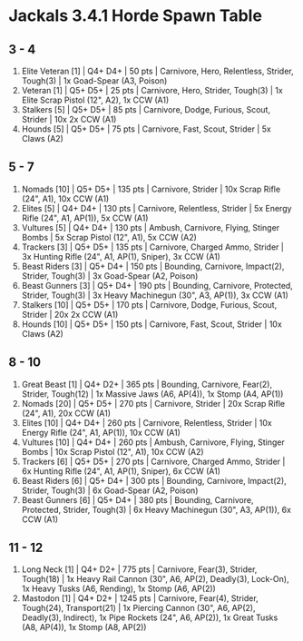 # Jackals 3.4.1 Horde Spawn Table

## 3 - 4

1. Elite Veteran [1] | Q4+ D4+ | 50 pts | Carnivore, Hero, Relentless, Strider, Tough(3) | 1x Goad-Spear (A3, Poison)
1. Veteran [1] | Q5+ D5+ | 25 pts | Carnivore, Hero, Strider, Tough(3) | 1x Elite Scrap Pistol (12", A2), 1x CCW (A1)
1. Stalkers [5] | Q5+ D5+ | 85 pts | Carnivore, Dodge, Furious, Scout, Strider | 10x 2x CCW (A1)
1. Hounds [5] | Q5+ D5+ | 75 pts | Carnivore, Fast, Scout, Strider | 5x Claws (A2)

## 5 - 7

1. Nomads [10] | Q5+ D5+ | 135 pts | Carnivore, Strider | 10x Scrap Rifle (24", A1), 10x CCW (A1)
1. Elites [5] | Q4+ D4+ | 130 pts | Carnivore, Relentless, Strider | 5x Energy Rifle (24", A1, AP(1)), 5x CCW (A1)
1. Vultures [5] | Q4+ D4+ | 130 pts | Ambush, Carnivore, Flying, Stinger Bombs | 5x Scrap Pistol (12", A1), 5x CCW (A2)
1. Trackers [3] | Q5+ D5+ | 135 pts | Carnivore, Charged Ammo, Strider | 3x Hunting Rifle (24", A1, AP(1), Sniper), 3x CCW (A1)
1. Beast Riders [3] | Q5+ D4+ | 150 pts | Bounding, Carnivore, Impact(2), Strider, Tough(3) | 3x Goad-Spear (A2, Poison)
1. Beast Gunners [3] | Q5+ D4+ | 190 pts | Bounding, Carnivore, Protected, Strider, Tough(3) | 3x Heavy Machinegun (30", A3, AP(1)), 3x CCW (A1)
1. Stalkers [10] | Q5+ D5+ | 170 pts | Carnivore, Dodge, Furious, Scout, Strider | 20x 2x CCW (A1)
1. Hounds [10] | Q5+ D5+ | 150 pts | Carnivore, Fast, Scout, Strider | 10x Claws (A2)

## 8 - 10

1. Great Beast [1] | Q4+ D2+ | 365 pts | Bounding, Carnivore, Fear(2), Strider, Tough(12) | 1x Massive Jaws (A6, AP(4)), 1x Stomp (A4, AP(1))
1. Nomads [20] | Q5+ D5+ | 270 pts | Carnivore, Strider | 20x Scrap Rifle (24", A1), 20x CCW (A1)
1. Elites [10] | Q4+ D4+ | 260 pts | Carnivore, Relentless, Strider | 10x Energy Rifle (24", A1, AP(1)), 10x CCW (A1)
1. Vultures [10] | Q4+ D4+ | 260 pts | Ambush, Carnivore, Flying, Stinger Bombs | 10x Scrap Pistol (12", A1), 10x CCW (A2)
1. Trackers [6] | Q5+ D5+ | 270 pts | Carnivore, Charged Ammo, Strider | 6x Hunting Rifle (24", A1, AP(1), Sniper), 6x CCW (A1)
1. Beast Riders [6] | Q5+ D4+ | 300 pts | Bounding, Carnivore, Impact(2), Strider, Tough(3) | 6x Goad-Spear (A2, Poison)
1. Beast Gunners [6] | Q5+ D4+ | 380 pts | Bounding, Carnivore, Protected, Strider, Tough(3) | 6x Heavy Machinegun (30", A3, AP(1)), 6x CCW (A1)

## 11 - 12

1. Long Neck [1] | Q4+ D2+ | 775 pts | Carnivore, Fear(3), Strider, Tough(18) | 1x Heavy Rail Cannon (30", A6, AP(2), Deadly(3), Lock-On), 1x Heavy Tusks (A6, Rending), 1x Stomp (A6, AP(2))
1. Mastodon [1] | Q4+ D2+ | 1245 pts | Carnivore, Fear(4), Strider, Tough(24), Transport(21) | 1x Piercing Cannon (30", A6, AP(2), Deadly(3), Indirect), 1x Pipe Rockets (24", A6, AP(2)), 1x Great Tusks (A8, AP(4)), 1x Stomp (A8, AP(2))
